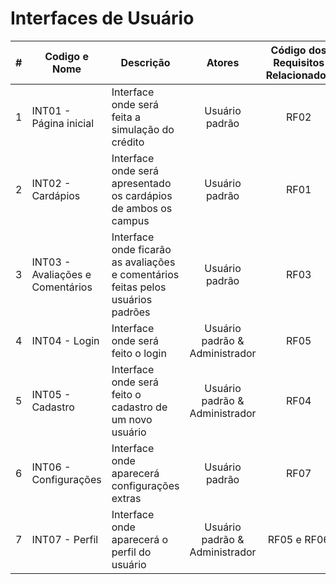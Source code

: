 # Interfaces de Usuário

| # | Codigo e Nome | Descrição | Atores| Código dos Requisitos Relacionados |
| --- | ------------- |-------------| :-----:|:-------------:|
| 1 | INT01 - Página inicial | Interface onde será feita a simulação do crédito | Usuário padrão | RF02 |
| 2 | INT02 - Cardápios | Interface onde será apresentado os cardápios de ambos os campus | Usuário padrão | RF01 |
| 3 | INT03 - Avaliações e Comentários| Interface onde ficarão as avaliações e comentários feitas pelos usuários padrões | Usuário padrão | RF03 |
| 4 | INT04 - Login | Interface onde será feito o login | Usuário padrão & Administrador | RF05 |
| 5 | INT05 - Cadastro | Interface onde será feito o cadastro de um novo usuário | Usuário padrão & Administrador | RF04 |
| 6 | INT06 - Configurações | Interface onde aparecerá configurações extras | Usuário padrão | RF07 |
| 7 | INT07 - Perfil | Interface onde aparecerá o perfil do usuário | Usuário padrão & Administrador | RF05 e RF06 |
